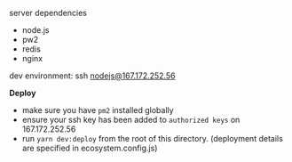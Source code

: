 server dependencies
- node.js
- pw2
- redis
- nginx




dev environment:
ssh nodejs@167.172.252.56

**Deploy**
- make sure you have `pm2` installed globally
- ensure your ssh key has been added to `authorized keys` on 167.172.252.56
- run `yarn dev:deploy` from the root of this directory. (deployment details are specified in ecosystem.config.js)


